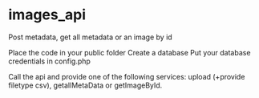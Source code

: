 # images_api
Post metadata, get all metadata or an image by id

Place the code in your public folder
Create a database
Put your database credentials in config.php

Call the api and provide one of the following services: upload (+provide filetype csv), getallMetaData or getImageById.
